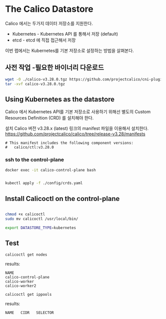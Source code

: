# The Calico Datastore

Calico 에서는 두가지 데이터 저장소를 지원한다. 
* Kubernetes - Kubernetes API 를 통해서 저장 (default)
* etcd - etcd 에 직접 접근해서 저장

이번 랩에서는 Kubernetes를 기본 저장소로 설정하는 방법을 살펴본다.

## 사전 작업 -필요한 바이너리 다운로드 

```bash
wget -O ./calico-v3.28.0.tgz https://github.com/projectcalico/cni-plugin/releases/download/v3.28.0/calico-amd64
tar -xvf calico-v3.28.0.tgz
```


## Using Kubernetes as the datastore 

Calico 에서 Kubernetes API를 기본 저장소로 사용하기 위해선 별도의 Custom Resources Definition (CRD) 를 설치해야 한다.

설치 Calico 버전 
v3.28.x (latest)
링크의 manifest 파일을 이용해서 설치한다.
https://github.com/projectcalico/calico/tree/release-v3.28/manifests

```text
# This manifest includes the following component versions:
#   calico/ctl:v3.28.0
```

### ssh to the control-plane
```bash
docker exec -it calico-control-plane bash
```

```bash

kubectl apply -f ./config/crds.yaml
```


## Install Calicoctl on the control-plane 


```bash

chmod +x calicoctl
sudo mv calicoctl /usr/local/bin/

export DATASTORE_TYPE=kubernetes
```

## Test 

```bash 
calicoctl get nodes 
```

results:
```text
NAME
calico-control-plane
calico-worker
calico-worker2
```

```
calicoctl get ippools
```

results:
```text
NAME   CIDR   SELECTOR
```